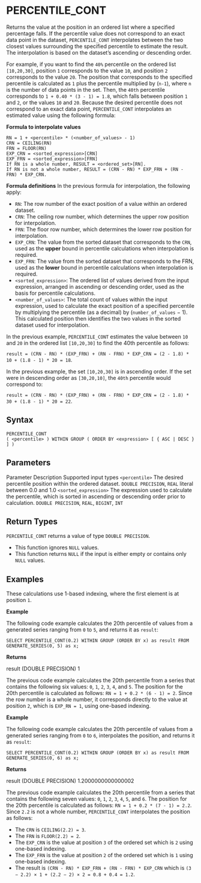 # [](#percentile_cont)PERCENTILE\_CONT

Returns the value at the position in an ordered list where a specified percentage falls. If the percentile value does not correspond to an exact data point in the dataset, `PERCENTILE_CONT` interpolates between the two closest values surrounding the specified percentile to estimate the result. The interpolation is based on the dataset’s ascending or descending order.

For example, if you want to find the `40%` percentile on the ordered list `[10,20,30]`, position `1` corresponds to the value `10`, and position `2` corresponds to the value `20`. The position that corresponds to the specified percentile is calculated as `1` plus the percentile multiplied by (`n-1`), where `n` is the number of data points in the set. Then, the `40th` percentile corresponds to `1 + 0.40 * (3 - 1) = 1.8`, which falls between position `1` and `2`, or the values `10` and `20`. Because the desired percentile does not correspond to an exact data point, `PERCENTILE_CONT` interpolates an estimated value using the following formula:

**Formula to interpolate values**

```
RN = 1 + <percentile> * (<number_of_values> - 1)
CRN = CEILING(RN)
FRN = FLOOR(RN)
EXP_CRN = <sorted_expression>[CRN]
EXP_FRN = <sorted_expression>[FRN]
If RN is a whole number, RESULT = <ordered_set>[RN].
If RN is not a whole number, RESULT = (CRN - RN) * EXP_FRN + (RN - FRN) * EXP_CRN.
```

**Formula definitions** In the previous formula for interpolation, the following apply:

- `RN`: The row number of the exact position of a value within an ordered dataset.
- `CRN`: The ceiling row number, which determines the upper row position for interpolation.
- `FRN`: The floor row number, which determines the lower row position for interpolation.
- `EXP_CRN`: The value from the sorted dataset that corresponds to the `CRN`, used as the **upper** bound in percentile calculations when interpolation is required.
- `EXP_FRN`: The value from the sorted dataset that corresponds to the FRN, used as the **lower** bound in percentile calculations when interpolation is required.
- `<sorted_expression>`: The ordered list of values derived from the input expression, arranged in ascending or descending order, used as the basis for percentile calculations.
- `<number_of_values>`: The total count of values within the input expression, used to calculate the exact position of a specified percentile by multiplying the percentile (as a decimal) by (`number_of_values` − 1). This calculated position then identifies the two values in the sorted dataset used for interpolation.

In the previous example, `PERCENTILE_CONT` estimates the value between `10` and `20` in the ordered list `[10,20,30]` to find the 40th percentile as follows:

`result = (CRN - RN) * (EXP_FRN) + (RN - FRN) * EXP_CRN = (2 - 1.8) * 10 + (1.8 - 1) * 20 = 18`.

In the previous example, the set `[10,20,30]` is in ascending order. If the set were in descending order as `[30,20,10]`, the `40th` percentile would correspond to:

`result = (CRN - RN) * (EXP_FRN) + (RN - FRN) * EXP_CRN = (2 - 1.8) * 30 + (1.8 - 1) * 20 = 22`.

## [](#syntax)Syntax

```
PERCENTILE_CONT
( <percentile> ) WITHIN GROUP ( ORDER BY <expression> [ { ASC | DESC } ] )
```

## [](#parameters)Parameters

Parameter Description Supported input types `<percentile>` The desired percentile position within the ordered dataset. `DOUBLE PRECISION`, `REAL` literal between 0.0 and 1.0 `<sorted_expression>` The expression used to calculate the percentile, which is sorted in ascending or descending order prior to calculation. `DOUBLE PRECISION`, `REAL`, `BIGINT`, `INT`

## [](#return-types)Return Types

`PERCENTILE_CONT` returns a value of type `DOUBLE PRECISION`.

- This function ignores `NULL` values.
- This function returns `NULL` if the input is either empty or contains only `NULL` values.

## [](#examples)Examples

These calculations use 1-based indexing, where the first element is at position `1`.

**Example**

The following code example calculates the 20th percentile of values from a generated series ranging from `0` to `5`, and returns it as `result`:

```
SELECT PERCENTILE_CONT(0.2) WITHIN GROUP (ORDER BY x) as result FROM GENERATE_SERIES(0, 5) as x;
```

**Returns**

result (DOUBLE PRECISION) 1

The previous code example calculates the 20th percentile from a series that contains the following six values: `0`, `1`, `2`, `3`, `4`, and `5`. The position for the 20th percentile is calculated as follows: `RN = 1 + 0.2 * (6 - 1) = 2`. Since the row number is a whole number, it corresponds directly to the value at position `2`, which is `EXP_RN = 1`, using one-based indexing.

**Example**

The following code example calculates the 20th percentile of values from a generated series ranging from `0` to `6`, interpolates the position, and returns it as `result`:

```
SELECT PERCENTILE_CONT(0.2) WITHIN GROUP (ORDER BY x) as result FROM GENERATE_SERIES(0, 6) as x;
```

**Returns**

result (DOUBLE PRECISION) 1.2000000000000002

The previous code example calculates the 20th percentile from a series that contains the following seven values: `0`, `1`, `2`, `3`, `4`, `5`, and `6`. The position for the 20th percentile is calculated as follows: `RN = 1 + 0.2 * (7 - 1) = 2.2`. Since `2.2` is not a whole number, `PERCENTILE_CONT` interpolates the position as follows:

- The `CRN` is `CEILING(2.2) = 3`.
- The `FRN` is `FLOOR(2.2) = 2`.
- The `EXP_CRN` is the value at position `3` of the ordered set which is `2` using one-based indexing.
- The `EXP_FRN` is the value at position `2` of the ordered set which is `1` using one-based indexing.
- The result is `(CRN - RN) * EXP_FRN + (RN - FRN) * EXP_CRN` which is `(3 − 2.2) × 1 + (2.2 − 2) × 2 = 0.8 + 0.4 = 1.2`.
